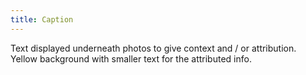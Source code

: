 ```yaml
---
title: Caption
---
```

Text displayed underneath photos to give context and / or attribution. Yellow background with smaller text for the attributed info.